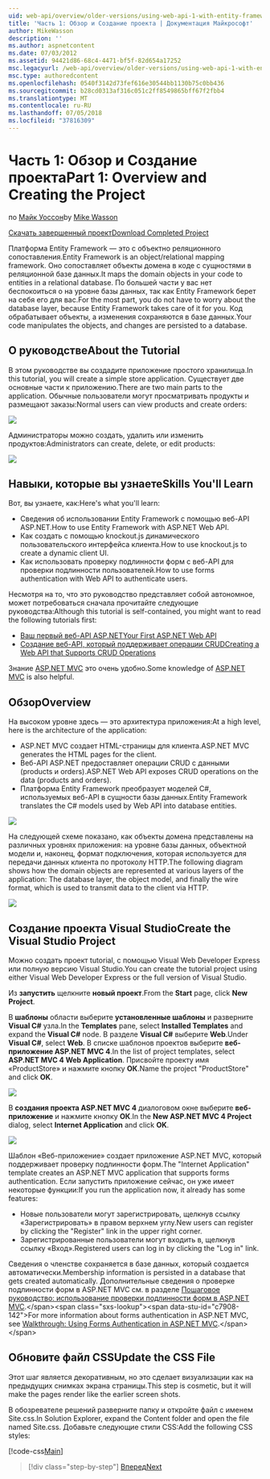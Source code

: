 ```yaml
---
uid: web-api/overview/older-versions/using-web-api-1-with-entity-framework-5/using-web-api-with-entity-framework-part-1
title: 'Часть 1: Обзор и Создание проекта | Документация Майкрософт'
author: MikeWasson
description: ''
ms.author: aspnetcontent
ms.date: 07/03/2012
ms.assetid: 94421d86-68c4-4471-bf5f-82d654a17252
msc.legacyurl: /web-api/overview/older-versions/using-web-api-1-with-entity-framework-5/using-web-api-with-entity-framework-part-1
msc.type: authoredcontent
ms.openlocfilehash: 0540f3142d73fef616e30544bb1130b75c0bb436
ms.sourcegitcommit: b28cd0313af316c051c2ff8549865bff67f2fbb4
ms.translationtype: MT
ms.contentlocale: ru-RU
ms.lasthandoff: 07/05/2018
ms.locfileid: "37816309"
---
```

<a name="part-1-overview-and-creating-the-project"></a><span data-ttu-id="c7908-102">Часть 1: Обзор и Создание проекта</span><span class="sxs-lookup"><span data-stu-id="c7908-102">Part 1: Overview and Creating the Project</span></span>
====================
<span data-ttu-id="c7908-103">по [Майк Уоссон](https://github.com/MikeWasson)</span><span class="sxs-lookup"><span data-stu-id="c7908-103">by [Mike Wasson](https://github.com/MikeWasson)</span></span>

[<span data-ttu-id="c7908-104">Скачать завершенный проект</span><span class="sxs-lookup"><span data-stu-id="c7908-104">Download Completed Project</span></span>](http://code.msdn.microsoft.com/ASP-NET-Web-API-with-afa30545)

<span data-ttu-id="c7908-105">Платформа Entity Framework — это с объектно реляционного сопоставления.</span><span class="sxs-lookup"><span data-stu-id="c7908-105">Entity Framework is an object/relational mapping framework.</span></span> <span data-ttu-id="c7908-106">Оно сопоставляет объекты домена в коде с сущностями в реляционной базе данных.</span><span class="sxs-lookup"><span data-stu-id="c7908-106">It maps the domain objects in your code to entities in a relational database.</span></span> <span data-ttu-id="c7908-107">По большей части у вас нет беспокоиться о на уровне базы данных, так как Entity Framework берет на себя его для вас.</span><span class="sxs-lookup"><span data-stu-id="c7908-107">For the most part, you do not have to worry about the database layer, because Entity Framework takes care of it for you.</span></span> <span data-ttu-id="c7908-108">Код обрабатывает объекты, а изменения сохраняются в базе данных.</span><span class="sxs-lookup"><span data-stu-id="c7908-108">Your code manipulates the objects, and changes are persisted to a database.</span></span>

## <a name="about-the-tutorial"></a><span data-ttu-id="c7908-109">О руководстве</span><span class="sxs-lookup"><span data-stu-id="c7908-109">About the Tutorial</span></span>

<span data-ttu-id="c7908-110">В этом руководстве вы создадите приложение простого хранилища.</span><span class="sxs-lookup"><span data-stu-id="c7908-110">In this tutorial, you will create a simple store application.</span></span> <span data-ttu-id="c7908-111">Существует две основные части к приложению.</span><span class="sxs-lookup"><span data-stu-id="c7908-111">There are two main parts to the application.</span></span> <span data-ttu-id="c7908-112">Обычные пользователи могут просматривать продукты и размещают заказы:</span><span class="sxs-lookup"><span data-stu-id="c7908-112">Normal users can view products and create orders:</span></span>

![](using-web-api-with-entity-framework-part-1/_static/image1.png)

<span data-ttu-id="c7908-113">Администраторы можно создать, удалить или изменить продуктов:</span><span class="sxs-lookup"><span data-stu-id="c7908-113">Administrators can create, delete, or edit products:</span></span>

![](using-web-api-with-entity-framework-part-1/_static/image2.png)

## <a name="skills-youll-learn"></a><span data-ttu-id="c7908-114">Навыки, которые вы узнаете</span><span class="sxs-lookup"><span data-stu-id="c7908-114">Skills You'll Learn</span></span>

<span data-ttu-id="c7908-115">Вот, вы узнаете, как:</span><span class="sxs-lookup"><span data-stu-id="c7908-115">Here's what you'll learn:</span></span>

- <span data-ttu-id="c7908-116">Сведения об использовании Entity Framework с помощью веб-API ASP.NET.</span><span class="sxs-lookup"><span data-stu-id="c7908-116">How to use Entity Framework with ASP.NET Web API.</span></span>
- <span data-ttu-id="c7908-117">Как создать с помощью knockout.js динамического пользовательского интерфейса клиента.</span><span class="sxs-lookup"><span data-stu-id="c7908-117">How to use knockout.js to create a dynamic client UI.</span></span>
- <span data-ttu-id="c7908-118">Как использовать проверку подлинности форм с веб-API для проверки подлинности пользователей.</span><span class="sxs-lookup"><span data-stu-id="c7908-118">How to use forms authentication with Web API to authenticate users.</span></span>

<span data-ttu-id="c7908-119">Несмотря на то, что это руководство представляет собой автономное, может потребоваться сначала прочитайте следующие руководства:</span><span class="sxs-lookup"><span data-stu-id="c7908-119">Although this tutorial is self-contained, you might want to read the following tutorials first:</span></span>

- [<span data-ttu-id="c7908-120">Ваш первый веб-API ASP.NET</span><span class="sxs-lookup"><span data-stu-id="c7908-120">Your First ASP.NET Web API</span></span>](../../getting-started-with-aspnet-web-api/tutorial-your-first-web-api.md)
- [<span data-ttu-id="c7908-121">Создание веб-API, который поддерживает операции CRUD</span><span class="sxs-lookup"><span data-stu-id="c7908-121">Creating a Web API that Supports CRUD Operations</span></span>](../creating-a-web-api-that-supports-crud-operations.md)

<span data-ttu-id="c7908-122">Знание [ASP.NET MVC](../../../../mvc/index.md) это очень удобно.</span><span class="sxs-lookup"><span data-stu-id="c7908-122">Some knowledge of [ASP.NET MVC](../../../../mvc/index.md) is also helpful.</span></span>

## <a name="overview"></a><span data-ttu-id="c7908-123">Обзор</span><span class="sxs-lookup"><span data-stu-id="c7908-123">Overview</span></span>

<span data-ttu-id="c7908-124">На высоком уровне здесь — это архитектура приложения:</span><span class="sxs-lookup"><span data-stu-id="c7908-124">At a high level, here is the architecture of the application:</span></span>

- <span data-ttu-id="c7908-125">ASP.NET MVC создает HTML-страницы для клиента.</span><span class="sxs-lookup"><span data-stu-id="c7908-125">ASP.NET MVC generates the HTML pages for the client.</span></span>
- <span data-ttu-id="c7908-126">Веб-API ASP.NET предоставляет операции CRUD с данными (products и orders).</span><span class="sxs-lookup"><span data-stu-id="c7908-126">ASP.NET Web API exposes CRUD operations on the data (products and orders).</span></span>
- <span data-ttu-id="c7908-127">Платформа Entity Framework преобразует моделей C#, используемых веб-API в сущности базы данных.</span><span class="sxs-lookup"><span data-stu-id="c7908-127">Entity Framework translates the C# models used by Web API into database entities.</span></span>

![](using-web-api-with-entity-framework-part-1/_static/image3.png)

<span data-ttu-id="c7908-128">На следующей схеме показано, как объекты домена представлены на различных уровнях приложения: на уровне базы данных, объектной модели и, наконец, формат подключения, которая используется для передачи данных клиента по протоколу HTTP.</span><span class="sxs-lookup"><span data-stu-id="c7908-128">The following diagram shows how the domain objects are represented at various layers of the application: The database layer, the object model, and finally the wire format, which is used to transmit data to the client via HTTP.</span></span>

![](using-web-api-with-entity-framework-part-1/_static/image4.png)

## <a name="create-the-visual-studio-project"></a><span data-ttu-id="c7908-129">Создание проекта Visual Studio</span><span class="sxs-lookup"><span data-stu-id="c7908-129">Create the Visual Studio Project</span></span>

<span data-ttu-id="c7908-130">Можно создать проект tutorial, с помощью Visual Web Developer Express или полную версию Visual Studio.</span><span class="sxs-lookup"><span data-stu-id="c7908-130">You can create the tutorial project using either Visual Web Developer Express or the full version of Visual Studio.</span></span>

<span data-ttu-id="c7908-131">Из **запустить** щелкните **новый проект**.</span><span class="sxs-lookup"><span data-stu-id="c7908-131">From the **Start** page, click **New Project**.</span></span>

<span data-ttu-id="c7908-132">В **шаблоны** области выберите **установленные шаблоны** и разверните **Visual C#** узла.</span><span class="sxs-lookup"><span data-stu-id="c7908-132">In the **Templates** pane, select **Installed Templates** and expand the **Visual C#** node.</span></span> <span data-ttu-id="c7908-133">В разделе **Visual C#** выберите **Web**.</span><span class="sxs-lookup"><span data-stu-id="c7908-133">Under **Visual C#**, select **Web**.</span></span> <span data-ttu-id="c7908-134">В списке шаблонов проектов выберите **веб-приложение ASP.NET MVC 4**.</span><span class="sxs-lookup"><span data-stu-id="c7908-134">In the list of project templates, select **ASP.NET MVC 4 Web Application**.</span></span> <span data-ttu-id="c7908-135">Присвойте проекту имя «ProductStore» и нажмите кнопку **ОК**.</span><span class="sxs-lookup"><span data-stu-id="c7908-135">Name the project "ProductStore" and click **OK**.</span></span>

![](using-web-api-with-entity-framework-part-1/_static/image5.png)

<span data-ttu-id="c7908-136">В **создания проекта ASP.NET MVC 4** диалоговом окне выберите **веб-приложение** и нажмите кнопку **ОК**.</span><span class="sxs-lookup"><span data-stu-id="c7908-136">In the **New ASP.NET MVC 4 Project** dialog, select **Internet Application** and click **OK**.</span></span>

![](using-web-api-with-entity-framework-part-1/_static/image6.png)

<span data-ttu-id="c7908-137">Шаблон «Веб-приложение» создает приложение ASP.NET MVC, который поддерживает проверку подлинности форм.</span><span class="sxs-lookup"><span data-stu-id="c7908-137">The "Internet Application" template creates an ASP.NET MVC application that supports forms authentication.</span></span> <span data-ttu-id="c7908-138">Если запустить приложение сейчас, он уже имеет некоторые функции:</span><span class="sxs-lookup"><span data-stu-id="c7908-138">If you run the application now, it already has some features:</span></span>

- <span data-ttu-id="c7908-139">Новые пользователи могут зарегистрировать, щелкнув ссылку «Зарегистрировать» в правом верхнем углу.</span><span class="sxs-lookup"><span data-stu-id="c7908-139">New users can register by clicking the "Register" link in the upper right corner.</span></span>
- <span data-ttu-id="c7908-140">Зарегистрированные пользователи могут входить в, щелкнув ссылку «Вход».</span><span class="sxs-lookup"><span data-stu-id="c7908-140">Registered users can log in by clicking the "Log in" link.</span></span>

<span data-ttu-id="c7908-141">Сведения о членстве сохраняется в базе данных, который создается автоматически.</span><span class="sxs-lookup"><span data-stu-id="c7908-141">Membership information is persisted in a database that gets created automatically.</span></span> <span data-ttu-id="c7908-142">Дополнительные сведения о проверке подлинности форм в ASP.NET MVC см. в разделе [Пошаговое руководство: использование проверки подлинности форм в ASP.NET MVC](https://msdn.microsoft.com/library/ff398049(VS.98).aspx).</span><span class="sxs-lookup"><span data-stu-id="c7908-142">For more information about forms authentication in ASP.NET MVC, see [Walkthrough: Using Forms Authentication in ASP.NET MVC](https://msdn.microsoft.com/library/ff398049(VS.98).aspx).</span></span>

## <a name="update-the-css-file"></a><span data-ttu-id="c7908-143">Обновите файл CSS</span><span class="sxs-lookup"><span data-stu-id="c7908-143">Update the CSS File</span></span>

<span data-ttu-id="c7908-144">Этот шаг является декоративным, но это сделает визуализации как на предыдущих снимках экрана страницы.</span><span class="sxs-lookup"><span data-stu-id="c7908-144">This step is cosmetic, but it will make the pages render like the earlier screen shots.</span></span>

<span data-ttu-id="c7908-145">В обозревателе решений разверните папку и откройте файл с именем Site.css.</span><span class="sxs-lookup"><span data-stu-id="c7908-145">In Solution Explorer, expand the Content folder and open the file named Site.css.</span></span> <span data-ttu-id="c7908-146">Добавьте следующие стили CSS:</span><span class="sxs-lookup"><span data-stu-id="c7908-146">Add the following CSS styles:</span></span>

[!code-css[Main](using-web-api-with-entity-framework-part-1/samples/sample1.css)]

> [!div class="step-by-step"]
> [<span data-ttu-id="c7908-147">Вперед</span><span class="sxs-lookup"><span data-stu-id="c7908-147">Next</span></span>](using-web-api-with-entity-framework-part-2.md)
